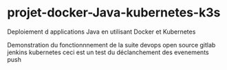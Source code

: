 # projet-docker-Java-kubernetes-k3s
Deploiement d applications Java en utilisant Docker et Kubernetes

Demonstration du fonctionnnement de la suite devops open source gitlab jenkins kubernetes
ceci est un test du déclanchement des evenements push
